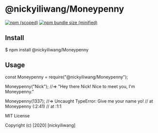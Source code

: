 # @nickyiliwang/Moneypenny

[![npm (scoped)](https://img.shields.io/npm/v/@bamblehorse/tiny.svg)](https://www.npmjs.com/package/@bamblehorse/tiny)
[![npm bundle size (minified)](https://img.shields.io/bundlephobia/min/@bamblehorse/tiny.svg)](https://www.npmjs.com/package/@nickyiliwang/Moneypenny)

## Install
$ npm install @nickyiliwang/Moneypenny


## Usage

const Moneypenny = require("@nickyiliwang/Moneypenny");

Moneypenny("Nick");
//=> "Hey there Nick! Nice to meet you, I'm Moneypenny."

Moneypenny(1337);
//=> Uncaught TypeError: Give me your name yo!
//    at Moneypenny (<anonymous>:2:41)
//    at <anonymous>:1:1



MIT License

Copyright (c) [2020] [nickyiliwang]